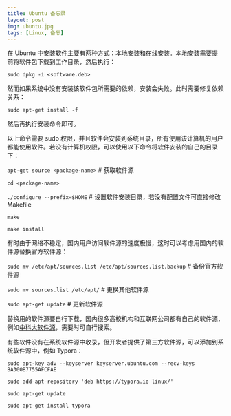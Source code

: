 ```yaml
---
title: Ubuntu 备忘录
layout: post
img: ubuntu.jpg
tags: [Linux, 备忘]
---
```


在 Ubuntu 中安装软件主要有两种方式：本地安装和在线安装。本地安装需要提前将软件包下载到工作目录，然后执行：

`sudo dpkg -i <software.deb>`

然而如果系统中没有安装该软件包所需要的依赖，安装会失败。此时需要修复依赖关系：

`sudo apt-get install -f`

然后再执行安装命令即可。

以上命令需要 sudo 权限，并且软件会安装到系统目录，所有使用该计算机的用户都能使用软件。若没有计算机权限，可以使用以下命令将软件安装的自己的目录下：

`apt-get source <package-name>`		# 获取软件源

`cd <package-name>`

`./configure --prefix=$HOME`			# 设置软件安装目录，若没有配置文件可直接修改 Makefile

`make`

`make install`

有时由于网络不稳定，国内用户访问软件源的速度极慢，这时可以考虑用国内的软件源替换官方软件源：

`sudo mv /etc/apt/sources.list /etc/apt/sources.list.backup`	# 备份官方软件源

`sudo mv sources.list /etc/apt/`								# 更换其他软件源

`sudo apt-get update`											# 更新软件源

替换用的软件源要自行下载，国内很多高校机构和互联网公司都有自己的软件源，例如[中科大软件源](https://mirrors.ustc.edu.cn/repogen/)，需要时可自行搜索。

有些软件没有在系统软件源中收录，但开发者提供了第三方软件源，可以添加到系统软件源中，例如 Typora：

`sudo apt-key adv --keyserver keyserver.ubuntu.com --recv-keys BA300B7755AFCFAE`

`sudo add-apt-repository 'deb https://typora.io linux/'`

`sudo apt-get update`

`sudo apt-get install typora`